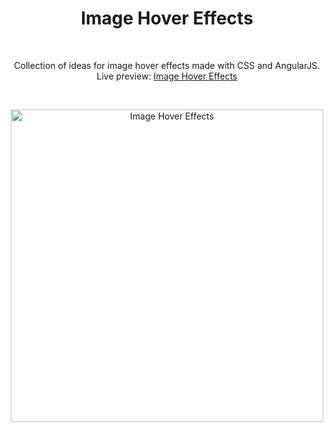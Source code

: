 <h1 align="center">Image Hover Effects</h1><br>
<p align="center">Collection of ideas for image hover effects made with CSS and AngularJS.<br>
Live preview: <a href="https://themalni.github.io/hover-effects/index.html">Image Hover Effects</a></p><br>

<p align="center">
<img src="https://user-images.githubusercontent.com/12295765/35188835-62c912b4-fe3e-11e7-9466-9d16cc5ec3cb.png" width="500" alt="Image Hover Effects">
</p>



